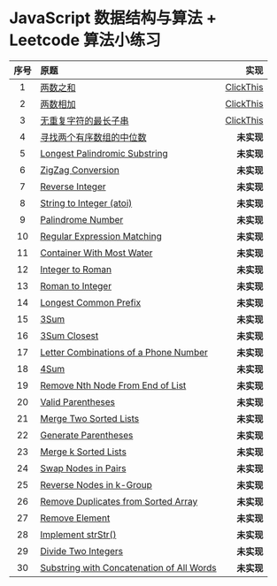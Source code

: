 # JavaScript 数据结构与算法 + Leetcode 算法小练习

|序号|原题|实现|
|:---:|:---|---:|
|1|[两数之和](https://leetcode-cn.com/problems/two-sum/)|[ClickThis](js/two-sum.js)|
|2|[两数相加](https://leetcode-cn.com/problems/add-two-numbers/)|[ClickThis](js/add-two-numbers.js) |
|3|[无重复字符的最长子串](https://leetcode-cn.com/problems/longest-substring-without-repeating-characters/)|[ClickThis](js/longest-substring-without-repeating-characters.js)|
|4|[寻找两个有序数组的中位数](https://leetcode-cn.com/problems/median-of-two-sorted-arrays/)|**未实现**|
|5|[Longest Palindromic Substring](https://leetcode-cn.com/problems/longest-palindromic-substring/)|**未实现**|
|6|[ZigZag Conversion](https://leetcode-cn.com/problems/zigzag-conversion/)|**未实现**|
|7|[Reverse Integer](https://leetcode-cn.com/problems/reverse-integer/)|**未实现**|
|8|[String to Integer (atoi)](https://leetcode-cn.com/problems/string-to-integer-atoi/)|**未实现**|
|9|[Palindrome Number](https://leetcode-cn.com/problems/palindrome-number/)|**未实现**|
|10|[Regular Expression Matching](https://leetcode-cn.com/problems/regular-expression-matching/)|**未实现**|
|11|[Container With Most Water](https://leetcode-cn.com/problems/container-with-most-water/)|**未实现**|
|12|[Integer to Roman](https://leetcode-cn.com/problems/integer-to-roman/)|**未实现**|
|13|[Roman to Integer](https://leetcode-cn.com/problems/roman-to-integer/)|**未实现**|
|14|[Longest Common Prefix](https://lleetcode-cn.com/problems/longest-common-prefix/)|**未实现**|
|15|[3Sum](https://leetcode-cn.com/problems/3sum/)|**未实现**|
|16|[3Sum Closest](https://leetcode-cn.com/problems/3sum-closest/)|**未实现**|
|17|[Letter Combinations of a Phone Number](https://leetcode-cn.com/problems/letter-combinations-of-a-phone-number/)|**未实现**|
|18|[4Sum](https://leetcode-cn.com/problems/4sum/)|**未实现**|
|19|[Remove Nth Node From End of List](https://leetcode-cn.com/problems/remove-nth-node-from-end-of-list/)|**未实现**|
|20|[Valid Parentheses](https://leetcode-cn.com/problems/valid-parentheses/)|**未实现**|
|21|[Merge Two Sorted Lists](https://leetcode-cn.com/problems/merge-two-sorted-lists/)|**未实现**|
|22|[Generate Parentheses](https://leetcode-cn.com/problems/generate-parentheses/)|**未实现**|
|23|[Merge k Sorted Lists](https://leetcode-cn.com/problems/merge-k-sorted-lists/)|**未实现**|
|24|[Swap Nodes in Pairs](https://leetcode-cn.com/problems/swap-nodes-in-pairs/)|**未实现**|
|25|[Reverse Nodes in k-Group](https://leetcode-cn.com/problems/reverse-nodes-in-k-group/)|**未实现**|
|26|[Remove Duplicates from Sorted Array](https://leetcode-cn.com/problems/remove-duplicates-from-sorted-array/)|**未实现**|
|27|[Remove Element](https://leetcode-cn.com/problems/remove-element/)|**未实现**|
|28|[Implement strStr()](https://leetcode-cn.com/problems/implement-strstr/)|**未实现**|
|29|[Divide Two Integers](https://leetcode-cn.com/problems/divide-two-integers/)|**未实现**|
|30|[Substring with Concatenation of All Words](https://leetcode-cn.com/problems/substring-with-concatenation-of-all-words/)|**未实现**|